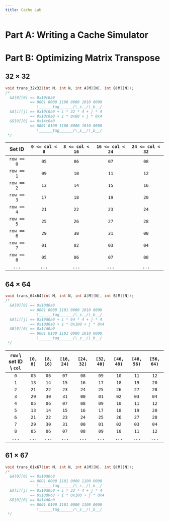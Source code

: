 ```yaml
---
title: Cache Lab
---
```


# Part A: Writing a Cache Simulator

# Part B: Optimizing Matrix Transpose

## $32\times32$

```c
void trans_32x32(int M, int N, int A[M][N], int B[M][N]);
/*
  &A[0][0] == 0x10c0a0
           == 0001 0000 1100 0000 1010 0000
              \______tag______/\_s__/\_b__/
  &A[i][j] == 0x10c0a0 + i * 32 * 4 + j * 4
           == 0x10c0a0 + i * 0x80 + j * 0x4
  &B[0][0] == 0x14c0a0
           == 0001 0100 1100 0000 1010 0000
              \______tag______/\_s__/\_b__/
 */
```

|   Set ID   | `0 <= col < 8` | `8 <= col < 16` | `16 <= col < 24` | `24 <= col < 32` |
| :--------: | :------------: | :-------------: | :--------------: | :--------------: |
| `row == 0` |      `05`      |      `06`       |       `07`       |       `08`       |
| `row == 1` |      `09`      |      `10`       |       `11`       |       `12`       |
| `row == 2` |      `13`      |      `14`       |       `15`       |       `16`       |
| `row == 3` |      `17`      |      `18`       |       `19`       |       `20`       |
| `row == 4` |      `21`      |      `22`       |       `23`       |       `24`       |
| `row == 5` |      `25`      |      `26`       |       `27`       |       `28`       |
| `row == 6` |      `29`      |      `30`       |       `31`       |       `00`       |
| `row == 7` |      `01`      |      `02`       |       `03`       |       `04`       |
| `row == 8` |      `05`      |      `06`       |       `07`       |       `08`       |
|   `...`    |     `...`      |      `...`      |      `...`       |      `...`       |

## $64\times64$

```c
void trans_64x64(int M, int N, int A[M][N], int B[M][N]);
/*
  &A[0][0] == 0x10d0a0
           == 0001 0000 1101 0000 1010 0000
              \______tag______/\_s__/\_b__/
  &A[i][j] == 0x10d0a0 + i * 64 * 4 + j * 4
           == 0x10d0a0 + i * 0x100 + j * 0x4
  &B[0][0] == 0x14d0a0
           == 0001 0100 1101 0000 1010 0000
              \______tag______/\_s__/\_b__/
 */
```

| `row` \ set ID \ `col` | `[0, 8)` | `[8, 16)` | `[16, 24)` | `[24, 32)` | `[32, 40)` | `[40, 48)` | `[48, 56)` | `[56, 64)` |
| :--------------------: | :------: | :-------: | :--------: | :--------: | :--------: | :--------: | :--------: | :--------: |
|          `0`           |   `05`   |   `06`    |    `07`    |    `08`    |    `09`    |    `10`    |    `11`    |    `12`    |
|          `1`           |   `13`   |   `14`    |    `15`    |    `16`    |    `17`    |    `18`    |    `19`    |    `20`    |
|          `2`           |   `21`   |   `22`    |    `23`    |    `24`    |    `25`    |    `26`    |    `27`    |    `28`    |
|          `3`           |   `29`   |   `30`    |    `31`    |    `00`    |    `01`    |    `02`    |    `03`    |    `04`    |
|          `4`           |   `05`   |   `06`    |    `07`    |    `08`    |    `09`    |    `10`    |    `11`    |    `12`    |
|          `5`           |   `13`   |   `14`    |    `15`    |    `16`    |    `17`    |    `18`    |    `19`    |    `20`    |
|          `6`           |   `21`   |   `22`    |    `23`    |    `24`    |    `25`    |    `26`    |    `27`    |    `28`    |
|          `7`           |   `29`   |   `30`    |    `31`    |    `00`    |    `01`    |    `02`    |    `03`    |    `04`    |
|          `8`           |   `05`   |   `06`    |    `07`    |    `08`    |    `09`    |    `10`    |    `11`    |    `12`    |
|         `...`          |  `...`   |   `...`   |   `...`    |   `...`    |   `...`    |   `...`    |   `...`    |   `...`    |

## $61\times67$

```c
void trans_61x67(int M, int N, int A[M][N], int B[M][N]);
/*
  &A[0][0] == 0x10d0c0
           == 0001 0000 1101 0000 1100 0000
              \______tag______/\_s__/\_b__/
  &A[i][j] == 0x10d0c0 + i * 32 * 4 + j * 4
           == 0x10d0c0 + i * 0x100 + j * 0x4
  &B[0][0] == 0x14d0c0
           == 0001 0100 1101 0000 1100 0000
              \______tag______/\_s__/\_b__/
 */
```

